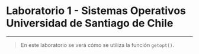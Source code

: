 # Laboratorio 1 - Sistemas Operativos Universidad de Santiago de Chile
***
> En este laboratorio se verá cómo se utiliza la función ```getopt()```.

